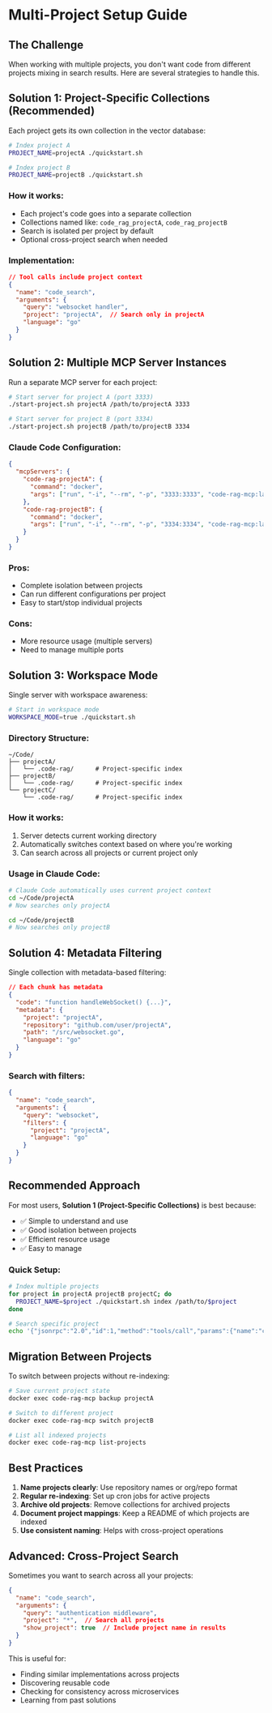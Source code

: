# Multi-Project Setup Guide

## The Challenge
When working with multiple projects, you don't want code from different projects mixing in search results. Here are several strategies to handle this.

## Solution 1: Project-Specific Collections (Recommended)

Each project gets its own collection in the vector database:

```bash
# Index project A
PROJECT_NAME=projectA ./quickstart.sh

# Index project B  
PROJECT_NAME=projectB ./quickstart.sh
```

### How it works:
- Each project's code goes into a separate collection
- Collections named like: `code_rag_projectA`, `code_rag_projectB`
- Search is isolated per project by default
- Optional cross-project search when needed

### Implementation:
```json
// Tool calls include project context
{
  "name": "code_search",
  "arguments": {
    "query": "websocket handler",
    "project": "projectA",  // Search only in projectA
    "language": "go"
  }
}
```

## Solution 2: Multiple MCP Server Instances

Run a separate MCP server for each project:

```bash
# Start server for project A (port 3333)
./start-project.sh projectA /path/to/projectA 3333

# Start server for project B (port 3334)
./start-project.sh projectB /path/to/projectB 3334
```

### Claude Code Configuration:
```json
{
  "mcpServers": {
    "code-rag-projectA": {
      "command": "docker",
      "args": ["run", "-i", "--rm", "-p", "3333:3333", "code-rag-mcp:latest"]
    },
    "code-rag-projectB": {
      "command": "docker",
      "args": ["run", "-i", "--rm", "-p", "3334:3334", "code-rag-mcp:latest"]
    }
  }
}
```

### Pros:
- Complete isolation between projects
- Can run different configurations per project
- Easy to start/stop individual projects

### Cons:
- More resource usage (multiple servers)
- Need to manage multiple ports

## Solution 3: Workspace Mode

Single server with workspace awareness:

```bash
# Start in workspace mode
WORKSPACE_MODE=true ./quickstart.sh
```

### Directory Structure:
```
~/Code/
├── projectA/
│   └── .code-rag/      # Project-specific index
├── projectB/
│   └── .code-rag/      # Project-specific index
└── projectC/
    └── .code-rag/      # Project-specific index
```

### How it works:
1. Server detects current working directory
2. Automatically switches context based on where you're working
3. Can search across all projects or current project only

### Usage in Claude Code:
```bash
# Claude Code automatically uses current project context
cd ~/Code/projectA
# Now searches only projectA

cd ~/Code/projectB  
# Now searches only projectB
```

## Solution 4: Metadata Filtering

Single collection with metadata-based filtering:

```json
// Each chunk has metadata
{
  "code": "function handleWebSocket() {...}",
  "metadata": {
    "project": "projectA",
    "repository": "github.com/user/projectA",
    "path": "/src/websocket.go",
    "language": "go"
  }
}
```

### Search with filters:
```json
{
  "name": "code_search",
  "arguments": {
    "query": "websocket",
    "filters": {
      "project": "projectA",
      "language": "go"
    }
  }
}
```

## Recommended Approach

For most users, **Solution 1 (Project-Specific Collections)** is best because:
- ✅ Simple to understand and use
- ✅ Good isolation between projects
- ✅ Efficient resource usage
- ✅ Easy to manage

### Quick Setup:
```bash
# Index multiple projects
for project in projectA projectB projectC; do
  PROJECT_NAME=$project ./quickstart.sh index /path/to/$project
done

# Search specific project
echo '{"jsonrpc":"2.0","id":1,"method":"tools/call","params":{"name":"code_search","arguments":{"query":"test","project":"projectA"}}}' | docker run -i --rm --network host code-rag-mcp:latest
```

## Migration Between Projects

To switch between projects without re-indexing:

```bash
# Save current project state
docker exec code-rag-mcp backup projectA

# Switch to different project
docker exec code-rag-mcp switch projectB

# List all indexed projects
docker exec code-rag-mcp list-projects
```

## Best Practices

1. **Name projects clearly**: Use repository names or org/repo format
2. **Regular re-indexing**: Set up cron jobs for active projects
3. **Archive old projects**: Remove collections for archived projects
4. **Document project mappings**: Keep a README of which projects are indexed
5. **Use consistent naming**: Helps with cross-project operations

## Advanced: Cross-Project Search

Sometimes you want to search across all your projects:

```json
{
  "name": "code_search",
  "arguments": {
    "query": "authentication middleware",
    "project": "*",  // Search all projects
    "show_project": true  // Include project name in results
  }
}
```

This is useful for:
- Finding similar implementations across projects
- Discovering reusable code
- Checking for consistency across microservices
- Learning from past solutions